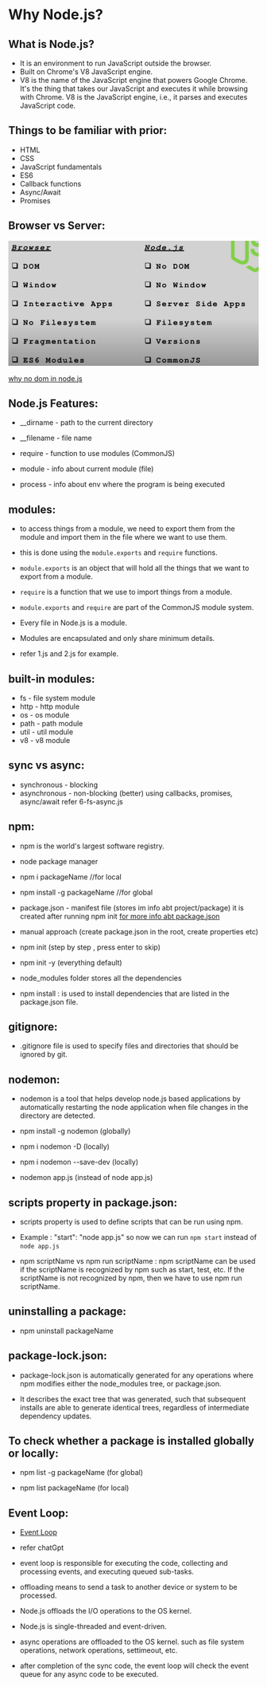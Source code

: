 # Why Node.js?

## What is Node.js?
- It is an environment to run JavaScript outside the browser.
- Built on Chrome's V8 JavaScript engine.
- V8 is the name of the JavaScript engine that powers Google Chrome. It's the thing that takes our JavaScript and executes it while browsing with Chrome. V8 is the JavaScript engine, i.e., it parses and executes JavaScript code.

## Things to be familiar with prior:
- HTML
- CSS
- JavaScript fundamentals
- ES6
- Callback functions
- Async/Await
- Promises

## Browser vs Server:
![Browser vs Server](images/browser_vs_server.png)

[why no dom in node.js](https://stackoverflow.com/questions/6657216/why-doesnt-node-js-have-a-native-dom#:~:text=Javascript%20as%20a%20language%20is,Hence%20no%20DOM.&text=Node%20is%20a%20runtime%20environment,a%20DOM%20like%20a%20browser.)

## Node.js Features:
- __dirname - path to the current directory

- __filename - file name

- require - function to use modules (CommonJS)

- module - info about current module (file)

- process - info about env where the program is being executed

## modules:
- to access things from a module, we need to export them from the module and import them in the file where we want to use them.

- this is done using the `module.exports` and `require` functions.

- `module.exports` is an object that will hold all the things that we want to export from a module.

- `require` is a function that we use to import things from a module.

- `module.exports` and `require` are part of the CommonJS module system.

- Every file in Node.js is a module.

- Modules are encapsulated and only share minimum details.

- refer 1.js and 2.js for example.

## built-in modules:

- fs - file system module
- http - http module
- os - os module
- path - path module
- util - util module
- v8 - v8 module

## sync vs async:

- synchronous - blocking
- asynchronous - non-blocking (better) using callbacks, promises, async/await refer 6-fs-async.js

## npm:

- npm is the world's largest software registry.

- node package manager

- npm i packageName     //for local

- npm install -g packageName     //for global

- package.json - manifest file (stores im info abt project/package) it is created after running npm init [for more info abt package.json](https://nodesource.com/blog/the-basics-of-package-json/)

- manual approach (create package.json in the root, create properties etc)

- npm init (step by step , press enter to skip)

- npm init -y  (everything default)

- node_modules folder stores all the dependencies

- npm install : is used to install dependencies that are listed in the package.json file.

## gitignore:

- .gitignore file is used to specify files and directories that should be ignored by git.

## nodemon:

- nodemon is a tool that helps develop node.js based applications by automatically restarting the node application when file changes in the directory are detected.

- npm install -g nodemon (globally)

- npm i nodemon -D (locally)

- npm i nodemon --save-dev (locally)

- nodemon app.js (instead of node app.js)

## scripts property in package.json:

- scripts property is used to define scripts that can be run using npm.

- Example : "start": "node app.js" so now we can run `npm start` instead of `node app.js`

- npm scriptName vs npm run scriptName : npm scriptName can be used if the scriptName is recognized by npm such as start, test, etc. If the scriptName is not recognized by npm, then we have to use npm run scriptName.

## uninstalling a package:

- npm uninstall packageName

## package-lock.json:

- package-lock.json is automatically generated for any operations where npm modifies either the node_modules tree, or package.json.

- It describes the exact tree that was generated, such that subsequent installs are able to generate identical trees, regardless of intermediate dependency updates.


## To check whether a package is installed globally or locally:

- npm list -g packageName (for global)

- npm list packageName (for local)

 ## Event Loop:

 - [Event Loop](https://nodejs.org/en/docs/guides/event-loop-timers-and-nexttick/)

- refer chatGpt

- event loop is responsible for executing the code, collecting and processing events, and executing queued sub-tasks.

- offloading means to send a task to another device or system to be processed.

- Node.js offloads the I/O operations to the OS kernel.

- Node.js is single-threaded and event-driven.

- async operations are offloaded to the OS kernel. such as file system operations, network operations, settimeout, etc.

- after completion of the sync code, the event loop will check the event queue for any async code to be executed.

